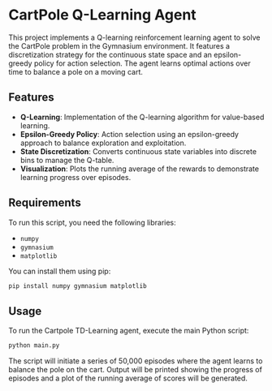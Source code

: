 # CartPole Q-Learning Agent

This project implements a Q-learning reinforcement learning agent to solve the CartPole problem in the Gymnasium environment. It features a discretization strategy for the continuous state space and an epsilon-greedy policy for action selection. The agent learns optimal actions over time to balance a pole on a moving cart.

## Features

- **Q-Learning**: Implementation of the Q-learning algorithm for value-based learning.
- **Epsilon-Greedy Policy**: Action selection using an epsilon-greedy approach to balance exploration and exploitation.
- **State Discretization**: Converts continuous state variables into discrete bins to manage the Q-table.
- **Visualization**: Plots the running average of the rewards to demonstrate learning progress over episodes.

## Requirements

To run this script, you need the following libraries:  

- `numpy`
- `gymnasium`
- `matplotlib`

You can install them using pip:

```bash
pip install numpy gymnasium matplotlib
```

## Usage

To run the Cartpole TD-Learning agent, execute the main Python script:

```bash
python main.py
```

The script will initiate a series of 50,000 episodes where the agent learns to balance the pole on the cart. Output will be printed showing the progress of episodes and a plot of the running average of scores will be generated.
